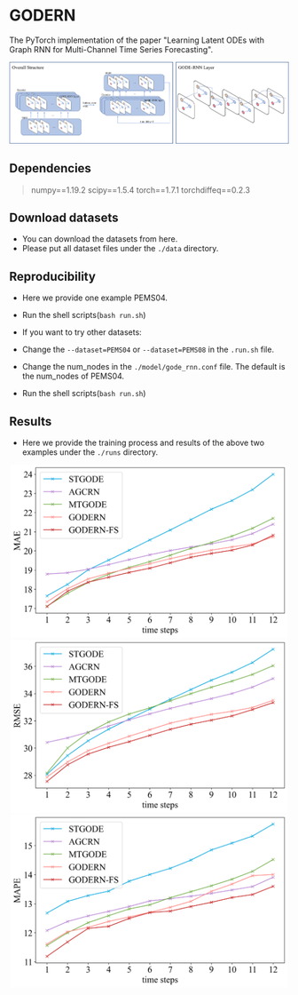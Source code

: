 # GODERN
The PyTorch implementation of the paper "Learning Latent ODEs with Graph RNN for Multi-Channel Time Series Forecasting".


![image](./pics/structure.png)

## Dependencies
> numpy==1.19.2
> scipy==1.5.4
> torch==1.7.1
> torchdiffeq==0.2.3

## Download datasets
* You can download the datasets from here.
* Please put all dataset files under the `./data` directory.

## Reproducibility
* Here we provide one example PEMS04.
* Run the shell scripts(`bash run.sh`)

* If you want to try other datasets:
* Change the `--dataset=PEMS04` or `--dataset=PEMS08` in the `.run.sh` file.
* Change the num_nodes in the `./model/gode_rnn.conf` file. The default is the num_nodes of PEMS04.
* Run the shell scripts(`bash run.sh`)

## Results
* Here we provide the training process and results of the above two examples under the `./runs` directory.



<center class="half">
<img src="./pics/mul_hor_1.png" width=500/>
<img src="./pics/mul_hor_2.png" width=500/>
<img src="./pics/mul_hor_3.png" width=500/>
</center>

